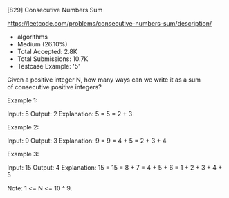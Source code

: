 [829] Consecutive Numbers Sum  

https://leetcode.com/problems/consecutive-numbers-sum/description/

* algorithms
* Medium (26.10%)
* Total Accepted:    2.8K
* Total Submissions: 10.7K
* Testcase Example:  '5'

Given a positive integer N, how many ways can we write it as a sum of consecutive positive integers?

Example 1:


Input: 5
Output: 2
Explanation: 5 = 5 = 2 + 3

Example 2:


Input: 9
Output: 3
Explanation: 9 = 9 = 4 + 5 = 2 + 3 + 4

Example 3:


Input: 15
Output: 4
Explanation: 15 = 15 = 8 + 7 = 4 + 5 + 6 = 1 + 2 + 3 + 4 + 5

Note: 1 <= N <= 10 ^ 9.
